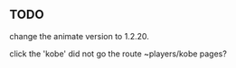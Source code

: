 ## TODO

change the animate version to 1.2.20.

click the 'kobe' did not go the route ~players/kobe pages?
